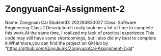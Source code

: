 # ZongyuanCai-Assignment-2
Name: Zongyuan Cai
StudentID: 202283930027
Class: Software Engineering Class 1
Description:It really took me a lot of time to complete this work.At the same time, I realized my lack of practical experience.This code may still have some shortcomings, but I also did my best to complete it.What'more,you can find the project on GitHub by "https://github.com/QingJiuSK/ZongyuanCai-Assignment-2.git"
